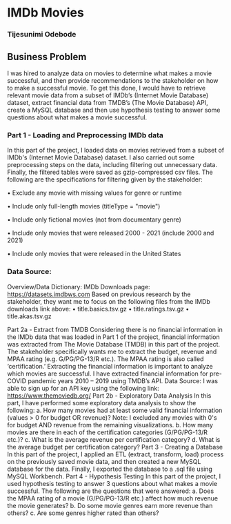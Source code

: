 # IMDb Movies

### Tijesunimi Odebode

## Business Problem

I was hired to analyze data on movies to determine what makes a movie successful, and then provide recommendations to the stakeholder on how to make a successful movie. To get this done, I would have to retrieve relevant movie data from a subset of IMDb’s (Internet Movie Database) dataset, extract financial data from TMDB’s (The Movie Database) API, create a MySQL database and then use hypothesis testing to answer some questions about what makes a movie successful.

### Part 1 - Loading and Preprocessing IMDb data

In this part of the project, I loaded data on movies retrieved from a subset of IMDb's (Internet Movie Database) dataset. I also carried out some preprocessing steps on the data, including filtering out unnecessary data. Finally, the filtered tables were saved as gzip-compressed csv files. The following are the specifications for filtering given by the stakeholder:

•	Exclude any movie with missing values for genre or runtime

•	Include only full-length movies (titleType = "movie")

•	Include only fictional movies (not from documentary genre)

•	Include only movies that were released 2000 - 2021 (include 2000 and 2021)

•	Include only movies that were released in the United States

### Data Source:

Overview/Data Dictionary: IMDb
Downloads page: https://datasets.imdbws.com
Based on previous research by the stakeholder, they want me to focus on the following files from the IMDb downloads link above:
•	title.basics.tsv.gz
•	title.ratings.tsv.gz
•	title.akas.tsv.gz

Part 2a - Extract from TMDB
Considering there is no financial information in the IMDb data that was loaded in Part 1 of the project, financial information was extracted from The Movie Database (TMDB) in this part of the project. The stakeholder specifically wants me to extract the budget, revenue and MPAA rating (e.g. G/PG/PG-13/R etc.). The MPAA rating is also called ‘certification.’ Extracting the financial information is important to analyze which movies are successful. I have extracted financial information for pre-COVID pandemic years 2010 – 2019 using TMDB’s API.
Data Source:
I was able to sign up for an API key using the following link: https://www.themoviedb.org/ 
Part 2b - Exploratory Data Analysis
In this part, l have performed some exploratory data analysis to show the following:
a. How many movies had at least some valid financial information (values > 0 for budget OR revenue)?
Note: I excluded any movies with 0's for budget AND revenue from the remaining visualizations.
b. How many movies are there in each of the certification categories (G/PG/PG-13/R etc.)?
c. What is the average revenue per certification category?
d. What is the average budget per certification category?
Part 3 - Creating a Database
In this part of the project, I applied an ETL (extract, transform, load) process on the previously saved movie data, and then created a new MySQL database for the data. Finally, I exported the database to a .sql file using MySQL Workbench.
Part 4 - Hypothesis Testing
In this part of the project, I used hypothesis testing to answer 3 questions about what makes a movie successful. The following are the questions that were answered:
a. Does the MPAA rating of a movie (G/PG/PG-13/R etc.) affect how much revenue the movie generates?
b. Do some movie genres earn more revenue than others?
c. Are some genres higher rated than others?
